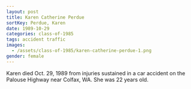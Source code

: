 ```yaml
---
layout: post
title: Karen Catherine Perdue
sortKey: Perdue, Karen
date: 1989-10-29
categories: class-of-1985
tags: accident traffic
images:
  - /assets/class-of-1985/karen-catherine-perdue-1.png
gender: female
---
```

Karen died Oct. 29, 1989 from injuries sustained in a car accident on the Palouse Highway near Colfax, WA. She was 22 years old.
